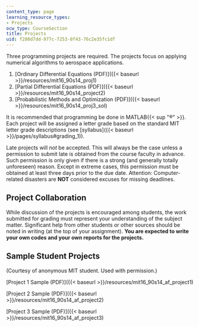 ```yaml
---
content_type: page
learning_resource_types:
- Projects
ocw_type: CourseSection
title: Projects
uid: f280d7dd-977c-7253-0f43-76c2e35fc1df
---
```


Three programming projects are required. The projects focus on applying numerical algorithms to aerospace applications.

1.  [Ordinary Differential Equations (PDF)]({{< baseurl >}}/resources/mit16_90s14_proj1)
2.  [Partial Differential Equations (PDF)]({{< baseurl >}}/resources/mit16_90s14_project2)
3.  [Probabilistic Methods and Optimization (PDF)]({{< baseurl >}}/resources/mit16_90s14_proj3_sol)

It is recommended that programming be done in MATLAB{{< sup "®" >}}. Each project will be assigned a letter grade based on the standard MIT letter grade descriptions (see [syllabus]({{< baseurl >}}/pages/syllabus#grading_1)).

Late projects will _not_ be accepted. This will always be the case unless a permission to submit late is obtained from the course faculty in advance. Such permission is only given if there is a strong (and generally totally unforeseen) reason. Except in extreme cases, this permission must be obtained at least three days prior to the due date. Attention: Computer-related disasters are **NOT** considered excuses for missing deadlines.

Project Collaboration
---------------------

While discussion of the projects is encouraged among students, the work submitted for grading must represent your understanding of the subject matter. Significant help from other students or other sources should be noted in writing (at the top of your assignment). **You are expected to write your own codes and your own reports for the projects.**

Sample Student Projects
-----------------------

(Courtesy of anonymous MIT student. Used with permission.)

[Project 1 Sample (PDF)]({{< baseurl >}}/resources/mit16_90s14_af_project1)

[Project 2 Sample (PDF)]({{< baseurl >}}/resources/mit16_90s14_af_project2)

[Project 3 Sample (PDF)]({{< baseurl >}}/resources/mit16_90s14_af_project3)